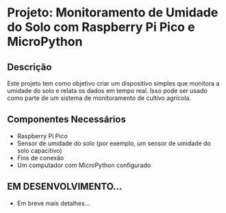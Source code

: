 # Projeto: Monitoramento de Umidade do Solo com Raspberry Pi Pico e MicroPython

## Descrição

Este projeto tem como objetivo criar um dispositivo simples que monitora a umidade do solo e relata os dados em tempo real. Isso pode ser usado como parte de um sistema de monitoramento de cultivo agrícola.

## Componentes Necessários

- Raspberry Pi Pico
- Sensor de umidade do solo (por exemplo, um sensor de umidade do solo capacitivo)
- Fios de conexão
- Um computador com MicroPython configurado

## EM DESENVOLVIMENTO...

- Em breve mais detalhes...